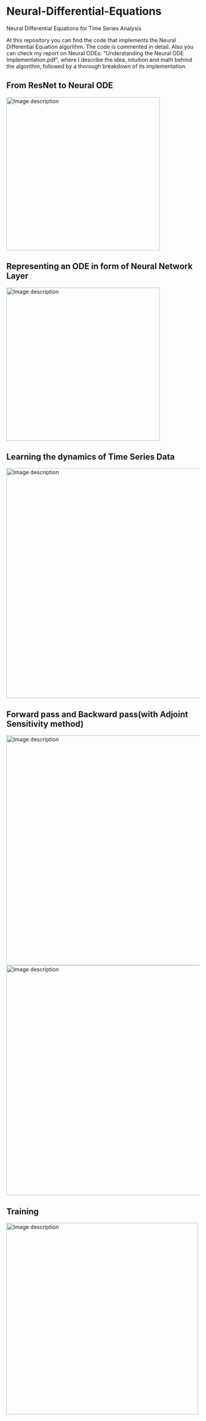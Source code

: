 # Neural-Differential-Equations
Neural Differential Equations for Time Series Analysis

At this repository you can find the code that implements the Neural Differential Equation algorithm. The code is commented in detail. Also you can check my report on Neural ODEs: "Understanding the Neural ODE Implementation.pdf", where I describe the idea, intuition and math behind the algorithm, followed by a thorough
breakdown of its implementation.

## From ResNet to Neural ODE
<img src="https://github.com/davudtopalovic/Neural-Differential-Equations/assets/117101265/b069cba1-9b9c-4252-bbbb-c7b2307744bd" alt="Image description" width="400">

## Representing an ODE in form of Neural Network Layer
<img src="https://github.com/davudtopalovic/Neural-Differential-Equations/assets/117101265/ee8d19aa-28e1-4067-b7c7-ae65c5f7fa99" alt="Image description" width="400">

## Learning the dynamics of Time Series Data
<img src="https://github.com/davudtopalovic/Neural-Differential-Equations/assets/117101265/6dd62447-30cd-4251-9fac-98262db6e425" alt="Image description" width="600">

##  Forward pass and Backward pass(with Adjoint Sensitivity method)
<img src="https://github.com/davudtopalovic/Neural-Differential-Equations/assets/117101265/6955da18-f323-4274-9fb5-ee4968a72827" alt="Image description" width="600">
<img src="https://github.com/davudtopalovic/Neural-Differential-Equations/assets/117101265/12b33438-fca0-49d9-95f6-d36ba8ad4127" alt="Image description" width="600">

## Training 
<img src="https://github.com/davudtopalovic/Neural-Differential-Equations/assets/117101265/9deb3ee3-b511-4c5b-94bb-72337db45d00" alt="Image description" width="500" height="500">
